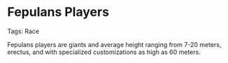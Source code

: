 # Fepulans Players

Tags: Race

Fepulans players are giants and average height ranging from 7-20 meters, erectus, and with specialized customizations as high as 60 meters.